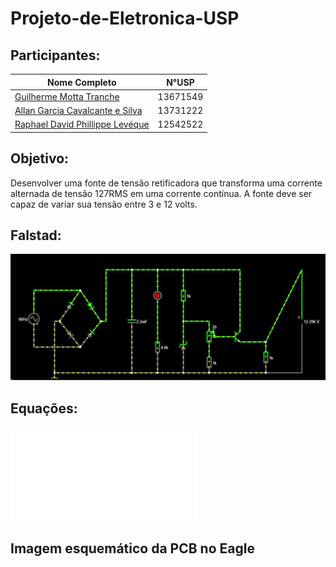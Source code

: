 # Projeto-de-Eletronica-USP
## Participantes:
| **Nome Completo**              | **N°USP**|
|--------------------------------|----------|
| [Guilherme Motta Tranche](https://github.com/Tranche-001)               | 13671549 |
| [Allan Garcia Cavalcante e Silva](https://github.com/rinderomna)         | 13731222 | 
| [Raphael David Phillippe Levéque](https://github.com/raphaelleveque)| 12542522 |


## Objetivo:
Desenvolver uma fonte de tensão retificadora que transforma uma corrente alternada de tensão 127RMS em uma corrente contínua.
A fonte deve ser capaz de variar sua tensão entre 3 e 12 volts.

## Falstad:
![Diagrama da fonte no software Falstad](imagens/falstad.jpg "Diagrama da fonte no software Falstad")

## Equações:
![Diagrama da fonte no software Falstad](Fonte_do_Simon.pdf "Equações da Fonte.")



## Imagem esquemático da PCB no Eagle


